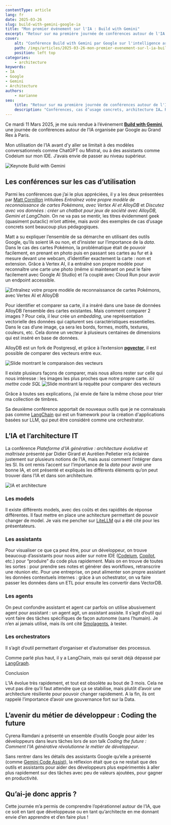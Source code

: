 ```yaml
---
contentType: article
lang: fr
date: 2025-03-26
slug: build-with-gemini-google-ia
title: "Mon premier événement sur l'IA : Build with Gemini"
excerpt: "Retour sur ma première journée de conférences autour de l'IA au Grand Rex à Paris"
cover:
    alt: "Conférence Build with Gemini par Google sur l'intelligence artificielle au Grand Rex à Paris"
    path: /imgs/articles/2025-03-26-mon-premier-evenement-sur-l-ia-build-with-gemini/cover.jpg
    position: left top
categories:
    - architecture
keywords:
- IA
- Google
- Gemini
- Architecture
authors:
    - marianne
seo:
    title: "Retour sur ma première journée de conférences autour de l'IA au Grand Rex à Paris"
    description: "Conférences, cas d’usage concrets, architecture IA… Retour d’expérience sur l’événement Build with Gemini, ma première immersion dans le monde de l’intelligence artificielle organisée par Google à Paris."
---
```

Ce mardi 11 Mars 2025, je me suis rendue à l’événement [**Build with Gemini**](https://cloudonair.withgoogle.com/events/build-with-gemini?utm_source=sales_contacts&utm_medium=email&utm_campaign=FY25-Q1-emea-EME27592-physicalevent-er-developers-summit-fr&utm_content=victoria&utm_term=-), une journée de conférences autour de l’IA organisée par Google au Grand Rex à Paris.

Mon utilisation de l’IA avant d’y aller se limitait à des modèles conversationnels comme ChatGPT ou Mistral, ou à des assistants comme Codeium sur mon IDE. J’avais envie de passer au niveau supérieur.

![Keynote Build with Gemini]({BASE_URL}/imgs/articles/2025-03-26-mon-premier-evenement-sur-l-ia-build-with-gemini/keynote.jpg?width=500)

## Les conférences sur les cas d’utilisation

Parmi les conférences que j’ai le plus appréciées, il y a les deux présentées par [Matt Cornillon](https://github.com/Matthieu68857) intitulées *Entraînez votre propre modèle de reconnaissance de cartes Pokémons, avec Vertex AI et AlloyDB* et *Discutez avec vos données : créer un chatbot pour jeux de société avec AlloyDB, Gemini et LangChain*. On ne va pas se mentir, les titres évidemment geek (quasiment putaclic) m’ont attirée, mais avoir des exemples de cas d’usage concrets sont beaucoup plus pédagogiques.

Matt a su expliquer l’ensemble de sa démarche en utilisant des outils Google, qu’ils soient IA ou non, et d’insister sur l’importance de la *data*.
Dans le cas des cartes Pokémon, la problématique était de pouvoir facilement, en prenant en photo puis en passant ses cartes au fur et à mesure devant une webcam, d’identifier exactement la carte : nom et extension. Grâce à Vertex AI, il a entraîné son propre modèle pour reconnaître une carte une photo (même si maintenant on peut le faire facilement avec Google AI Studio) et l’a couplé avec Cloud Run pour avoir un endpoint accessible.

![Entraînez votre propre modèle de reconnaissance de cartes Pokémons, avec Vertex AI et AlloyDB]({BASE_URL}/imgs/articles/2025-03-26-mon-premier-evenement-sur-l-ia-build-with-gemini/pokemon.jpg?width=500)

Pour identifier et comparer sa carte, il a inséré dans une base de données AlloyDB l’ensemble des cartes existantes. Mais comment comparer 2 images ? Pour cela, il leur crée un *embedding*, une représentation vectorielle des données qui capturent ses caractéristiques essentielles. Dans le cas d’une image, ça sera les bords, formes, motifs, textures, couleurs, etc. Cela donne un vecteur à plusieurs centaines de dimensions qui est inséré en base de données.

AlloyDB est un fork de Postgresql, et grâce à l’extension [**pgvector**](https://www.postgresql.org/about/news/pgvector-070-released-2852/), il est possible de comparer des vecteurs entre eux.

![Slide montrant le comparaison des vecteurs]({BASE_URL}/imgs/articles/2025-03-26-mon-premier-evenement-sur-l-ia-build-with-gemini/vector_slides.jpg?width=500)

Il existe plusieurs façons de comparer, mais nous allons rester sur celle qui nous intéresse : les images les plus proches que notre propre carte.
*ici mettre code SQL*
![Slide montrant la requête pour comparer des vecteurs]({BASE_URL}/imgs/articles/2025-03-26-mon-premier-evenement-sur-l-ia-build-with-gemini/vector_sql.jpg?width=500)


Grâce à toutes ses explications, j’ai envie de faire la même chose pour trier ma collection de timbres.

Sa deuxième conférence apportait de nouveaux outils que je ne connaissais pas comme [LangChain](https://github.com/langchain-ai/langchain) qui est un framework pour la création d'applications basées sur LLM, qui peut être considéré comme une orchestrator.

## L’IA et l’architecture IT

La conférence *Plateforme d'IA générative : architecture évolutive et maîtrisée* présenté par Didier Girard et Aurélien Pelletier m’a éclairée justement sur plusieurs notions de l’IA, mais aussi comment l’intégrer dans les SI.
Ils ont remis l’accent sur l’importance de la *data* pour avoir une bonne IA, et ont présenté et expliqués les différents éléments qu’on peut trouver dans l’IA et dans son architecture.

![IA et architecture]({BASE_URL}/imgs/articles/2025-03-26-mon-premier-evenement-sur-l-ia-build-with-gemini/archi.jpg?width=500)

### Les models

Il existe différents models, avec des coûts et des rapidités de réponse différentes. Il faut mettre en place une achitecture permettant de pouvoir changer de model. Je vais me pencher sur [LiteLLM](https://www.litellm.ai/) qui a été cité pour les présentateurs.

### Les assistants

Pour visualiser ce que ça peut être, pour un développeur, on trouve beaucoup d’assistants pour nous aider sur notre IDE ([Codeium](https://codeium.com/), [Copilot](https://github.com/features/copilot), etc.) pour “produire” du code plus rapidement. Mais on en trouve de toutes les sortes : pour prendre ses notes et générer des workflows, retranscrire une réunion etc.
Pour une entreprise, on peut alimenter son propre assistant les données contextuels internes : grâce à un ochestrator, on va faire passer les données dans un ETL pour ensuite les convertir dans VectorDB.

### Les agents

On peut confondre assistant et agent car parfois on utilise abusivement agent pour assistant : un agent agit, un assistant assiste. Il s’agit d’outil qui vont faire des tâches spécifiques de façon autonome (sans l’humain). Je n’en ai jamais utilisé, mais ils ont cité [Smolagents](https://github.com/huggingface/smolagents), à tester.

### Les orchestrators

Il s’agit d’outil permettant d’organiser et d’automatiser des processus.

Comme parlé plus haut, il y a LangChain, mais qui serait déjà dépassé par [LangGraph](https://www.langchain.com/langgraph).

<div class="admonition tip" markdown="1"><p class="admonition-title">Conclusion</p>
L’IA évolue très rapidement, et tout est obsolète au bout de 3 mois. Cela ne veut pas dire qu’il faut attendre que ça se stabilise, mais plutôt d’avoir une architecture résiliente pour pouvoir changer rapidement. A la fin, ils ont rappelé l’importance d’avoir une gouvernance fort sur la Data.

</div>

## L’avenir du métier de développeur : Coding the future

Cyrena Ramdani a présenté un ensemble d’outils Google pour aider les développeurs dans leurs tâches lors de son talk *Coding the future : Comment l'IA générative révolutionne le métier de développeur*.

Sans rentrer dans les détails des assistants Google qu’elle a présenté (comme [Gemini Code Assist](https://codeassist.google/products/business?hl=fr)), la réflexion était que ça ne restait que des outils et assistants pour aider des développeurs plus expérimentés à aller plus rapidement sur des tâches avec peu de valeurs ajoutées, pour gagner en productivité.

## Qu’ai-je donc appris ?

Cette journée m’a permis de comprendre l’opérationnel autour de l’IA, que ce soit en tant que développeuse ou en tant qu’architecte en me donnant envie d’en apprendre et d’en faire plus !
